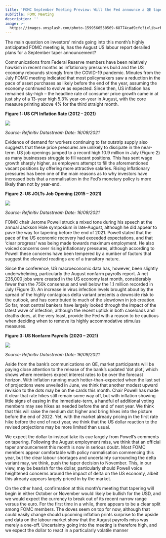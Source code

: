 ```yaml
---
title: 'FOMC September Meeting Preview: Will the Fed announce a QE taper?'
subTitle: FOMC Meeting
description: ''
image: >-
  https://images.unsplash.com/photo-1599566530569-68774cad9cfc?ixlib=rb-1.2.1&ixid=MnwxMjA3fDB8MHxwaG90by1wYWdlfHx8fGVufDB8fHx8&auto=format&fit=crop&w=3147&q=80
---
```

The main question on investors’ minds going into this month’s highly anticipated FOMC meeting is, has the August US labour report derailed plans for a September taper announcement?

Communications from Federal Reserve members have been relatively hawkish in recent months as inflationary pressures build and the US economy rebounds strongly from the COVID-19 pandemic. Minutes from the July FOMC meeting indicated that most policymakers saw a reduction in the pace of asset purchases as likely before the end of the year, assuming the economy continued to evolve as expected. Since then, US inflation has remained sky-high – the headline rate of consumer price growth came in at just shy of a 13-year high 5.3% year-on-year in August, with the core measure printing above 4% for the third straight month.

**Figure 1: US CPI Inflation Rate (2012 – 2021)**

![](https://ebury.com/wp-content/uploads/2021/09/us-inlfation.png)

_Source: Refinitiv Datastream Date: 16/09/2021_

Evidence of demand for workers continuing to far outstrip supply also suggests that these price pressures are unlikely to dissipate in the near-term. US job openings jumped to a record high 10.9 million in July (Figure 2) as many businesses struggle to fill vacant positions. This has sent wage growth sharply higher, as employers attempt to fill the aforementioned vacant positions by offering more attractive salaries. Rising inflationary pressures has been one of the main reasons as to why investors have increased bets that a normalisation in the Fed’s monetary policy is more likely than not by year-end.

**Figure 2: US JOLTs Job Opening (2015 – 2021)**

![](https://ebury.com/wp-content/uploads/2021/09/job.png)

_Source: Refinitiv Datastream Date: 16/09/2021_

FOMC chair Jerome Powell struck a mixed tone during his speech at the annual Jackson Hole symposium in late-August, although he did appear to pave the way for tapering before the end of 2021. Powell stated that the pace of the US economic recovery had exceeded expectations, and that ‘clear progress’ was being made towards maximum employment. He also voiced concerns over rising inflationary pressures, although according to Powell these concerns have been tempered by a number of factors that suggest the elevated readings are of a transitory nature.

Since the conference, US macroeconomic data has, however, been slightly underwhelming, particularly the August nonfarm payrolls report. A net 235,000 jobs were created in the US economy last month, considerably fewer than the 750k consensus and well below the 1.1 million recorded in July (Figure 3). An increase in virus infection levels brought about by the spread of the highly contagious delta variant presents a downside risk to the outlook, and has contributed to much of the slowdown in job creation. So far, most central bankers have largely looked through the impact of the latest wave of infection, although the recent uptick in both caseloads and deaths does, at the very least, provide the Fed with a reason to be cautious when deciding when to remove its highly accommodative stimulus measures.

**Figure 3: US Nonfarm Payrolls (2020 – 2021)**

![](https://ebury.com/wp-content/uploads/2021/09/fig-3.png)

_Source: Refinitiv Datastream Date: 16/09/2021_

Aside from the bank’s communications on QE, market participants will be paying close attention to the release of the bank’s updated ‘dot plot’, which shows where members expect interest rates to be over the forecast horizon. With inflation running much hotter-than-expected when the last set of projections were unveiled in June, we think that another modest upward revision to the dots may be on the cards this month. Chair Powell has made it clear that rate hikes still remain some way off, but with inflation showing little signs of easing in the immediate-term, a handful of additional voting members may see hikes as needed before the end of next year. We think that this will raise the medium dot higher and bring hikes into the picture before the end of 2022. Yet, with the market already pricing in the first rate hike before the end of next year, we think that the US dollar reaction to the revised projections may be more limited than usual.

We expect the dollar to instead take its cue largely from Powell’s comments on tapering. Following the August employment miss, we think that an official taper announcement this month is now in serious doubt. Most FOMC members appear comfortable with policy normalisation commencing this year, but the clear labour shortages and uncertainty surrounding the delta variant may, we think, push the taper decision to November. This, in our view, may be bearish for the dollar, particularly should Powell voice heightened concerns around the impact of delta on the US economy, albeit this already appears largely priced in by the market.

On the other hand, confirmation at this month’s meeting that tapering will begin in either October or November would likely be bullish for the USD, and we would expect the currency to break out of its recent narrow range versus the euro. For the first time in a while, there appears to be a clear split among FOMC members. The doves seem on top for now, although that could easily change should upcoming inflation prints surprise to the upside and data on the labour market show that the August payrolls miss was merely a one-off. Uncertainty going into the meeting is therefore high, and we expect the dollar to react in a particularly volatile manner
